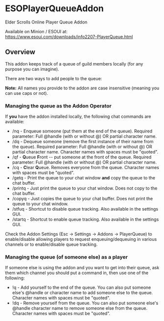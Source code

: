# ESOPlayerQueueAddon
Elder Scrolls Online Player Queue Addon

Available on Minion / ESOUI at: https://www.esoui.com/downloads/info2207-PlayerQueue.html

## Overview

This addon keeps track of a queue of guild members locally (for any purpose you can imagine).

There are two ways to add people to the queue:

**Note:** All names you provide to the addon are case insensitive (meaning you can use caps or not).

### Managing the queue as the Addon Operator

If **you** have the addon installed locally, the following chat commands are available:

 - /nq - Enqueue someone (put them at the end of the queue). Required parameter: Full @handle (with or without @) OR partial character name.
 - /dq - Dequeue someone (remove the first instance of their name from the queue). Required parameter: Full @handle (with or without @) OR partial character name. Character names with spaces must be "quoted".
 - /qf - **Q**ueue **F**ront -- put someone at the front of the queue. Required parameter: Full @handle (with or without @) OR partial character name.
 - /cq - **C**lear **Q**ueue. Removes everyone from the queue. Character names with spaces must be "quoted".
 - /getq - Print the queue to your chat window **and** copy the queue to the chat buffer.
 - /printq - Just print the queue to your chat window. Does not copy to the chat buffer.
 - /copyq - Just copies the queue to your chat buffer. Does not print the queue to your chat window.
 - /stfuq - Shortcut to disable queue tracking. Also available in the settings GUI.
 - /startq - Shortcut to enable queue tracking. Also available in the settings GUI.

Check the Addon Settings (Esc -> Settings -> Addons -> PlayerQueue) to enable/disable allowing players to request enqueuing/dequeuing in various channels or to enable/disable queue tracking.

### Managing the queue (of someone else) as a player

If someone else is using the addon and you want to get into their queue, ask them which channel you should put a command in, then use one of the following:

 - !q - Add yourself to the end of the queue. You can also put someone else's @handle or character name to add someone else to the queue. Character names with spaces must be "quoted".
 - !dq - Remove yourself from the queue. You can also put someone else's @handle character name to remove someone else from the queue. Character names with spaces must be "quoted".

